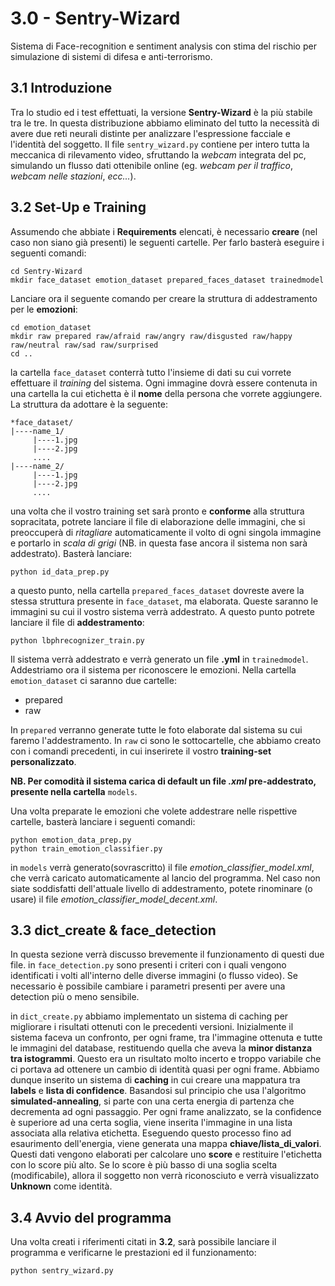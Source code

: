# 3.0 - Sentry-Wizard
Sistema di Face-recognition e sentiment analysis con stima del rischio per simulazione di sistemi di difesa e anti-terrorismo.

## 3.1 Introduzione
Tra lo studio ed i test effettuati, la versione **Sentry-Wizard** è la più stabile tra le tre. In questa distribuzione abbiamo eliminato del tutto la necessità di avere due reti neurali distinte per analizzare l'espressione facciale e l'identità del soggetto. Il file `sentry_wizard.py` contiene per intero tutta la meccanica di rilevamento video, sfruttando la *webcam* integrata del pc, simulando un flusso dati ottenibile online (eg. *webcam per il traffico*, *webcam nelle stazioni*, *ecc...*). 

## 3.2 Set-Up e Training
Assumendo che abbiate i **Requirements** elencati, è necessario **creare** (nel caso non siano già presenti) le seguenti cartelle. Per farlo basterà eseguire i seguenti comandi:

```
cd Sentry-Wizard
mkdir face_dataset emotion_dataset prepared_faces_dataset trainedmodel
```
Lanciare ora il seguente comando per creare la struttura di addestramento per le **emozioni**:
```
cd emotion_dataset
mkdir raw prepared raw/afraid raw/angry raw/disgusted raw/happy raw/neutral raw/sad raw/surprised
cd ..
```
la cartella `face_dataset` conterrà tutto l'insieme di dati su cui vorrete effettuare il *training* del sistema. Ogni immagine dovrà essere contenuta in una cartella la cui etichetta è il **nome** della persona che vorrete aggiungere. La struttura da adottare è la seguente:
```
*face_dataset/
|----name_1/
     |----1.jpg
     |----2.jpg
     ....
|----name_2/
     |----1.jpg
     |----2.jpg
     ....
```

una volta che il vostro training set sarà pronto e **conforme** alla struttura sopracitata, potrete lanciare il file di elaborazione delle immagini, che si preoccuperà di *ritagliare* automaticamente il volto di ogni singola immagine e portarlo in *scala di grigi* (NB. in questa fase ancora il sistema non sarà addestrato). Basterà lanciare:
```
python id_data_prep.py
```
a questo punto, nella cartella `prepared_faces_dataset` dovreste avere la stessa struttura presente in `face_dataset`, ma elaborata. Queste saranno le immagini su cui il vostro sistema verrà addestrato. A questo punto potrete lanciare il file di **addestramento**:
```
python lbphrecognizer_train.py
```
Il sistema verrà addestrato e verrà generato un file **.yml** in `trainedmodel`. Addestriamo ora il sistema per riconoscere le emozioni. Nella cartella `emotion_dataset` ci saranno due cartelle:

*	prepared
*	raw

In `prepared` verranno generate tutte le foto elaborate dal sistema su cui faremo l'addestramento. In `raw` ci sono le sottocartelle, che abbiamo creato con i comandi precedenti, in cui inserirete il vostro **training-set personalizzato**.

**NB. Per comodità il sistema carica di default un file *.xml* pre-addestrato, presente nella cartella** `models`.

Una volta preparate le emozioni che volete addestrare nelle rispettive cartelle, basterà lanciare i seguenti comandi:
```
python emotion_data_prep.py
python train_emotion_classifier.py
```
in `models` verrà generato(sovrascritto) il file *emotion_classifier_model.xml*, che verrà caricato automaticamente al lancio del programma. Nel caso non siate soddisfatti dell'attuale livello di addestramento, potete rinominare (o usare) il file *emotion_classifier_model_decent.xml*.

## 3.3 dict_create & face_detection
In questa sezione verrà discusso brevemente il funzionamento di questi due file. in `face_detection.py` sono presenti i criteri con i quali vengono identificati i volti all'interno delle diverse immagini (o flusso video). Se necessario è possibile cambiare i parametri presenti per avere una detection più o meno sensibile.

in `dict_create.py` abbiamo implementato un sistema di caching per migliorare i risultati ottenuti con le precedenti versioni. Inizialmente il sistema faceva un confronto, per ogni frame, tra l'immagine ottenuta e tutte le immagini del database, restituendo quella che aveva la **minor distanza tra istogrammi**. Questo era un risultato molto incerto e troppo variabile che ci portava ad ottenere un cambio di identità quasi per ogni frame. Abbiamo dunque inserito un sistema di **caching** in cui creare una mappatura tra **labels** e **lista di confidence**. Basandosi sul principio che usa l'algoritmo **simulated-annealing**, si parte con una certa energia di partenza che decrementa ad ogni passaggio. Per ogni frame analizzato, se la confidence è superiore ad una certa soglia, viene inserita l'immagine in una lista associata alla relativa etichetta. Eseguendo questo processo fino ad esaurimento dell'energia, viene generata una mappa **chiave/lista_di_valori**. Questi dati vengono elaborati per calcolare uno **score** e restituire l'etichetta con lo score più alto. Se lo score è più basso di una soglia scelta (modificabile), allora il soggetto non verrà riconosciuto e verrà visualizzato **Unknown** come identità.

## 3.4 Avvio del programma
Una volta creati i riferimenti citati in **3.2**, sarà possibile lanciare il programma e verificarne le prestazioni ed il funzionamento:

```
python sentry_wizard.py
```
